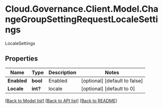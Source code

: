 # Cloud.Governance.Client.Model.ChangeGroupSettingRequestLocaleSettings
LocaleSettings
## Properties

Name | Type | Description | Notes
------------ | ------------- | ------------- | -------------
**Enabled** | **bool** | Enabled | [optional] [default to false]
**Locale** | **int?** | locale | [optional] [default to 0]

[[Back to Model list]](../README.md#documentation-for-models) [[Back to API list]](../README.md#documentation-for-api-endpoints) [[Back to README]](../README.md)

